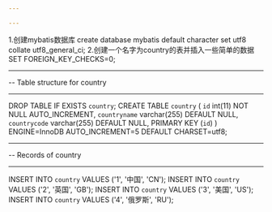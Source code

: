 ```yaml
---

---
```

1.创建mybatis数据库
create database mybatis default character set utf8 collate utf8_general_ci;
2.创建一个名字为country的表并插入一些简单的数据
SET FOREIGN_KEY_CHECKS=0;

-- ----------------------------
-- Table structure for country
-- ----------------------------
DROP TABLE IF EXISTS `country`;
CREATE TABLE `country` (
  `id` int(11) NOT NULL AUTO_INCREMENT,
  `countryname` varchar(255) DEFAULT NULL,
  `countrycode` varchar(255) DEFAULT NULL,
  PRIMARY KEY (`id`)
) ENGINE=InnoDB AUTO_INCREMENT=5 DEFAULT CHARSET=utf8;

-- ----------------------------
-- Records of country
-- ----------------------------
INSERT INTO `country` VALUES ('1', '中国', 'CN');
INSERT INTO `country` VALUES ('2', '英国', 'GB');
INSERT INTO `country` VALUES ('3', '美国', 'US');
INSERT INTO `country` VALUES ('4', '俄罗斯', 'RU');



